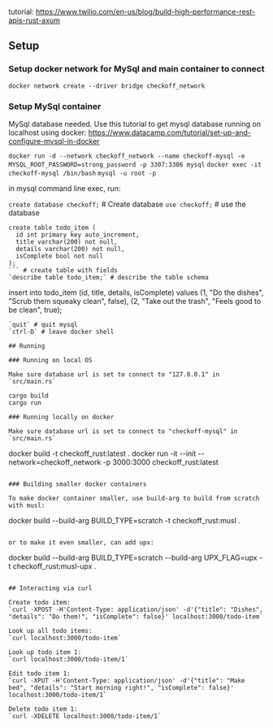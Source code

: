 tutorial: https://www.twilio.com/en-us/blog/build-high-performance-rest-apis-rust-axum

## Setup

### Setup docker network for MySql and main container to connect

`docker network create --driver bridge checkoff_network`

### Setup MySql container
MySql database needed. Use this tutorial to get mysql database running on localhost using docker: https://www.datacamp.com/tutorial/set-up-and-configure-mysql-in-docker

`docker run -d --network checkoff_network --name checkoff-mysql -e MYSQL_ROOT_PASSWORD=strong_password -p 3307:3306 mysql`
`docker exec -it checkoff-mysql /bin/bash`
`mysql -u root -p`

in mysql command line exec, run:

`create database checkoff;` # Create database
`use checkoff;` # use the database
```
create table todo_item (
  id int primary key auto_increment,
  title varchar(200) not null,
  details varchar(200) not null,
  isComplete bool not null
);
``` # create table with fields
`describe table todo_item;` # describe the table schema

```
insert into todo_item (id, title, details, isComplete)
values (1, "Do the dishes", "Scrub them squeaky clean", false),
  (2, "Take out the trash", "Feels good to be clean", true);
```
`quit` # quit mysql
`ctrl-D` # leave docker shell

## Running

### Running on local OS

Make sure database url is set to connect to "127.0.0.1" in `src/main.rs`

cargo build
cargo run

### Running locally on docker

Make sure database url is set to connect to "checkoff-mysql" in `src/main.rs`

```
docker build -t checkoff_rust:latest .
docker run -it --init --network=checkoff_network -p 3000:3000 checkoff_rust:latest
```

### Building smaller docker containers

To make docker container smaller, use build-arg to build from scratch with musl:
```
docker build --build-arg BUILD_TYPE=scratch -t checkoff_rust:musl .
```

or to make it even smaller, can add upx:
```
docker build --build-arg BUILD_TYPE=scratch --build-arg UPX_FLAG=upx -t checkoff_rust:musl-upx .
```

## Interacting via curl

Create todo item:
`curl -XPOST -H'Content-Type: application/json' -d'{"title": "Dishes", "details": "Do them!", "isComplete": false}' localhost:3000/todo-item`

Look up all todo items:
`curl localhost:3000/todo-item`

Look up todo item 1:
`curl localhost:3000/todo-item/1`

Edit todo item 1:
`curl -XPUT -H'Content-Type: application/json' -d'{"title": "Make bed", "details": "Start morning right!", "isComplete": false}' localhost:3000/todo-item/1`
 
Delete todo item 1:
`curl -XDELETE localhost:3000/todo-item/1`

